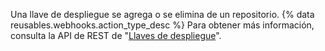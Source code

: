 Una llave de despliegue se agrega o se elimina de un repositorio. {% data reusables.webhooks.action_type_desc %} Para obtener más información, consulta la API de REST de "[Llaves de despliegue](/v3/repos/keys/)".